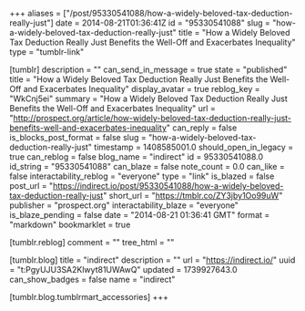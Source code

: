 +++
aliases = ["/post/95330541088/how-a-widely-beloved-tax-deduction-really-just"]
date = 2014-08-21T01:36:41Z
id = "95330541088"
slug = "how-a-widely-beloved-tax-deduction-really-just"
title = "How a Widely Beloved Tax Deduction Really Just Benefits the Well-Off and Exacerbates Inequality"
type = "tumblr-link"

[tumblr]
description = ""
can_send_in_message = true
state = "published"
title = "How a Widely Beloved Tax Deduction Really Just Benefits the Well-Off and Exacerbates Inequality"
display_avatar = true
reblog_key = "WkCnj5ei"
summary = "How a Widely Beloved Tax Deduction Really Just Benefits the Well-Off and Exacerbates Inequality"
url = "http://prospect.org/article/how-widely-beloved-tax-deduction-really-just-benefits-well-and-exacerbates-inequality"
can_reply = false
is_blocks_post_format = false
slug = "how-a-widely-beloved-tax-deduction-really-just"
timestamp = 1408585001.0
should_open_in_legacy = true
can_reblog = false
blog_name = "indirect"
id = 95330541088.0
id_string = "95330541088"
can_blaze = false
note_count = 0.0
can_like = false
interactability_reblog = "everyone"
type = "link"
is_blazed = false
post_url = "https://indirect.io/post/95330541088/how-a-widely-beloved-tax-deduction-really-just"
short_url = "https://tmblr.co/ZY3jby1Oo99uW"
publisher = "prospect.org"
interactability_blaze = "everyone"
is_blaze_pending = false
date = "2014-08-21 01:36:41 GMT"
format = "markdown"
bookmarklet = true

[tumblr.reblog]
comment = ""
tree_html = ""

[tumblr.blog]
title = "indirect"
description = ""
url = "https://indirect.io/"
uuid = "t:PgyUJU3SA2Klwyt81UWAwQ"
updated = 1739927643.0
can_show_badges = false
name = "indirect"

[tumblr.blog.tumblrmart_accessories]
+++
